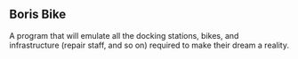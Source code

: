 ## Boris Bike
A program that will emulate all the docking stations, bikes, and infrastructure (repair staff, and so on) required to make their dream a reality.

